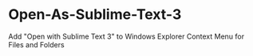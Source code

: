 # Open-As-Sublime-Text-3
Add "Open with Sublime Text 3" to Windows Explorer Context Menu for Files and Folders 

